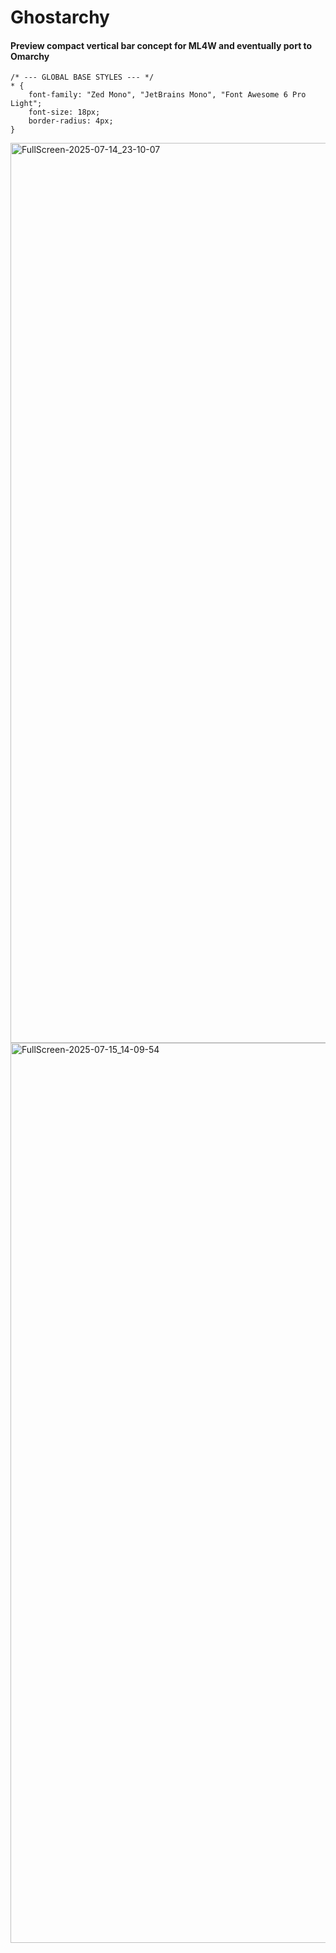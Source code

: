 # Ghostarchy
#### Preview compact vertical bar concept for ML4W and eventually port to Omarchy
```
/* --- GLOBAL BASE STYLES --- */
* {
    font-family: "Zed Mono", "JetBrains Mono", "Font Awesome 6 Pro Light";
    font-size: 18px;
    border-radius: 4px;
}
```
<img width="3440" height="1440" alt="FullScreen-2025-07-14_23-10-07" src="https://github.com/user-attachments/assets/a604d02a-c8e0-4c06-8972-39504e7b1630" />
<img width="3440" height="1440" alt="FullScreen-2025-07-15_14-09-54" src="https://github.com/user-attachments/assets/635d0d9e-4b11-4e9b-89f1-4d53c464ee4f" />
